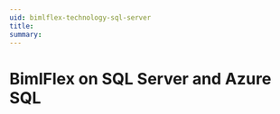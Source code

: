 ```yaml
---
uid: bimlflex-technology-sql-server
title: 
summary:  
---
```


# BimlFlex on SQL Server and Azure SQL
